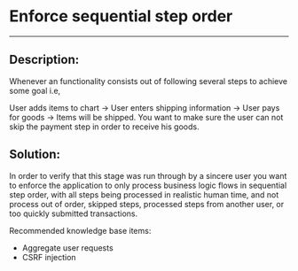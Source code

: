 # Enforce sequential step order
-------

## Description:

Whenever an functionality consists out of following several steps to achieve some goal i.e,

User adds items to chart -> User enters shipping information -> User pays for goods -> Items will be shipped.
You want to make sure the user can not skip the payment step in order to receive his goods.

## Solution:

In order to verify that this stage was run through by a sincere user you want to enforce
the application to only process business logic flows in sequential step order, with all
steps being processed in realistic human time, and not process out of order, skipped steps,
processed steps from another user, or too quickly submitted transactions.

Recommended knowledge base items:

- Aggregate user requests
- CSRF injection
